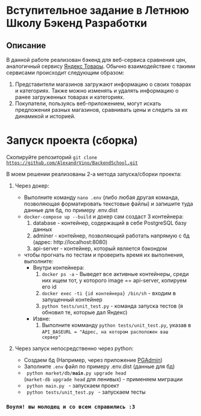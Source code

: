 # Вступительное задание в Летнюю Школу Бэкенд Разработки #

## Описание ##

В данной работе реализован бэкенд для веб-сервиса сравнения цен, аналогичный
сервису [Яндекс Товары](https://yandex.ru/products). Обычно взаимодействие с такими сервисами происходит следующим
образом:

1. Представители магазинов загружают информацию о своих товарах и категориях. Также можно изменять и удалять информацию
   о ранее загруженных товарах и категориях.
2. Покупатели, пользуясь веб-приложением, могут искать предложения разных магазинов, сравнивать цены и следить за их
   динамикой и историей.

# Запуск проекта (сборка) #

Скопируйте репозиторий <code>git clone https://github.com/AlexandrVino/BackendSchool.git</code> 

В моем решении реализованы 2-а метода запуска/сборки проекта:

1. Через докер:
    * Выполните команду <code>nano .env</code> (либо любая другая команда, позволяющая форматировать текстовые файлы) и
      запишите туда данные для бд, по примеру .env.dist
    * <code>docker-compose up --build</code> и докер сам создаст 3 контейнера:
        1. database - контейнер, содержащий в себе PostgreSQL базу данных
        2. adminer - контейнер, позволяющий работать напрямую с бд (адрес: http://localhost:8080)
        3. api-server - контейнер, который является бэкондом
    * чтобы прогнать по тестам и проверить время их выполнения, выполните:
      * Внутри контейнера:
          1. <code>docker ps -a</code> - Выведет все активные контейнеры, среди них ищем тот, у которого image ==
             api-server, копируем его id
          2. <code>docker exec -ti {id контейнера} /bin/sh</code> - входим в запущенный контейнер
          3. <code>python tests/unit_test.py</code> - команда запуска тестов (я обновил те, которые дал Яндекс)
      * Извне:
         1. Выполните комманду <code>python tests/unit_test.py</code>, указав в <code>API_BASEURL = "Адрес, на котором расположен ваш сервер"</code>

3. Через запуск непосредственно через python:
    * Создаем бд (Например, через приложение [PGAdmin](https://www.pgadmin.org/))
    * Заполните <code>.env</code> файл по примеру .env.dist (данные для бд)
    * <code> python market/db/__main__.py upgrade head </code> (<code>market-db upgrade head</code> для ленивых) - применяем миграции 
    * <code> python main.py </code> - запускаем проект
    * <code> python tests/unit_test.py </code> - запускаем тесты
   
   
### `Воуля! вы молодец и со всем справились :3` ###